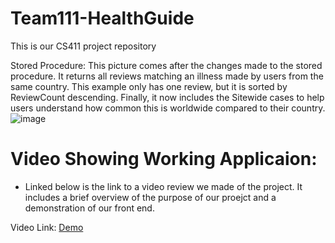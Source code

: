 # Team111-HealthGuide
This is our CS411 project repository

Stored Procedure:
This picture comes after the changes made to the stored procedure. It returns all reviews matching an illness made by users from the same country. This example only has one review, but it is sorted by ReviewCount descending. Finally, it now includes the Sitewide cases to help users understand how common this is worldwide compared to their country.
![image](https://user-images.githubusercontent.com/79374539/234670685-24290679-9f12-4ccf-a6e0-5bb3d8e36288.png)

# Video Showing Working Applicaion: 
- Linked below is the link to a video review we made of the project. It includes a brief overview of the purpose of our proejct and a demonstration of our front end.

Video Link: [Demo](https://www.youtube.com/watch?v=X0aeDP5Y9jc)
